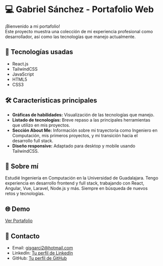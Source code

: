 # 💻 Gabriel Sánchez - Portafolio Web

¡Bienvenido a mi portafolio!  
Este proyecto muestra una colección de mi experiencia profesional como desarrollador, así como las tecnologías que manejo actualmente.

## 🚀 Tecnologías usadas

- React.js
- TailwindCSS
- JavaScript
- HTML5
- CSS3

## 🛠️ Características principales

- **Gráficas de habilidades:** Visualización de las tecnologías que manejo.
- **Listado de tecnologías:** Breve repaso a las principales herramientas que utilizo en mis proyectos.
- **Sección About Me:** Información sobre mi trayectoria como Ingeniero en Computación, mis primeros proyectos, y mi transición hacia el desarrollo full stack.
- **Diseño responsive:** Adaptado para desktop y mobile usando TailwindCSS.

## 🧠 Sobre mí

Estudié Ingeniería en Computación en la Universidad de Guadalajara. Tengo experiencia en desarrollo frontend y full stack, trabajando con React, Angular, Vue, Laravel, Node.js y más. Siempre en búsqueda de nuevos retos y tecnologías.

## 🌐 Demo

[Ver Portafolio](https://gisg99.github.io/gisg99-portfolio/)

## 📩 Contacto

- Email: gisgarci2@hotmail.com
- LinkedIn: [Tu perfil de LinkedIn](https://www.linkedin.com/in/gisg99/)
- GitHub: [Tu perfil de GitHub](https://github.com/gisg99)
